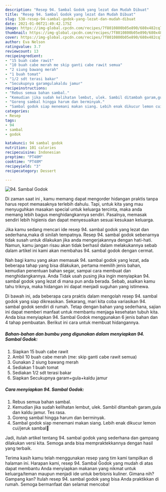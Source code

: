 ```yaml
---
description: "Resep 94. Sambal Godok yang lezat dan Mudah Dibuat"
title: "Resep 94. Sambal Godok yang lezat dan Mudah Dibuat"
slug: 538-resep-94-sambal-godok-yang-lezat-dan-mudah-dibuat
date: 2021-01-06T21:49:42.175Z
image: https://img-global.cpcdn.com/recipes/7f8010800b05e890/680x482cq70/94-sambal-godok-foto-resep-utama.jpg
thumbnail: https://img-global.cpcdn.com/recipes/7f8010800b05e890/680x482cq70/94-sambal-godok-foto-resep-utama.jpg
cover: https://img-global.cpcdn.com/recipes/7f8010800b05e890/680x482cq70/94-sambal-godok-foto-resep-utama.jpg
author: Eva Nelson
ratingvalue: 3.7
reviewcount: 13
recipeingredient:
- "15 buah cabe rawit"
- "10 buah cabe merah me skip ganti cabe rawit semua"
- "2 siung bawang merah"
- "1 buah tomat"
- "1/2 sdt terasi bakar"
- "Secukupnya garamgulakaldu jamur"
recipeinstructions:
- "Rebus semua bahan sambal."
- "Kemudian jika sudah kelihatan lembut, ulek. Sambil ditambah garam,gula dan kaldu jamur. Tes rasa."
- "Goreng sambal hingga harum dan berminyak."
- "Sambal godok siap menemani makan siang. Lebih enak dikucur lemon cui/jeruk sambal🥰"
categories:
- Resep
tags:
- 94
- sambal
- godok

katakunci: 94 sambal godok 
nutrition: 101 calories
recipecuisine: Indonesian
preptime: "PT40M"
cooktime: "PT48M"
recipeyield: "3"
recipecategory: Dessert

---
```



![94. Sambal Godok](https://img-global.cpcdn.com/recipes/7f8010800b05e890/680x482cq70/94-sambal-godok-foto-resep-utama.jpg)

Di zaman  saat ini , kamu memang dapat mengorder hidangan praktis tanpa harus repot memasaknya terlebih dahulu. Tapi, untuk kita yang mau menyuguhkan masakan special untuk keluarga tercinta, maka anda memang lebih bagus menghidangkannya sendiri. Pasalnya, memasak sendiri lebih higienis dan dapat menyesuaikan sesuai kesukaan keluarga.

Jika kamu sedang mencari ide resep 94. sambal godok yang lezat dan sederhana,maka di sinilah tempatnya. Resep 94. sambal godok  sebenarnya tidak susah untuk dilakukan jika anda mengerjakannya dengan hati-hati. Namun, kamu jangan risau akan tidak berhasil dalam melakukannya 
sebab dalam artikel ini kami akan membahas 94. sambal godok dengan cermat.  



Nah bagi kamu yang akan memasak 94. sambal godok yang lezat, ada beberapa tahap yang bisa dilakukan, pertama memilih jenis bahan, kemudian penentuan bahan segar, sampai cara membuat dan menghidangkannya. Anda Tidak usah pusing jika ingin menyiapkan 94. sambal godok yang lezat di mana pun anda berada. Sebab, asalkan kamu  tahu triknya, maka hidangan ini dapat menjadi suguhan yang istimewa.

Di bawah ini, ada beberapa cara praktis  dalam mengolah resep 94. sambal godok yang siap dikreasikan. Sekarang, mari kita coba variasikan 94. sambal godok sendiri di rumah. Tetap dengan bahan yang sederhana, sajian ini dapat memberi manfaat untuk membantu menjaga kesehatan tubuh kita. Anda bisa menyiapkan 94. Sambal Godok menggunakan 6 jenis bahan dan 4 tahap pembuatan. Berikut ini cara untuk membuat hidangannya.

<!--inarticleads1-->

##### Bahan-bahan dan bumbu yang digunakan dalam menyiapkan 94. Sambal Godok:

1. Siapkan 15 buah cabe rawit
1. Ambil 10 buah cabe merah (me: skip ganti cabe rawit semua)
1. Gunakan 2 siung bawang merah
1. Sediakan 1 buah tomat
1. Sediakan 1/2 sdt terasi bakar
1. Siapkan Secukupnya garam+gula+kaldu jamur




<!--inarticleads2-->

##### Cara menyiapkan 94. Sambal Godok:

1. Rebus semua bahan sambal.
1. Kemudian jika sudah kelihatan lembut, ulek. Sambil ditambah garam,gula dan kaldu jamur. Tes rasa.
1. Goreng sambal hingga harum dan berminyak.
1. Sambal godok siap menemani makan siang. Lebih enak dikucur lemon cui/jeruk sambal🥰




Jadi, itulah artikel tentang  94. sambal godok  yang sederhana dan gampang dilakukan versi kita. Semoga anda bisa mempraktekkannya dengan hasil yang terbaik. 

Terima kasih kamu telah menggunakan resep yang tim kami tampilkan di halaman ini. Harapan kami, resep  94. Sambal Godok yang mudah di atas dapat membantu Anda menyiapkan makanan yang nikmat untuk keluarga/teman maupun menjadi ide untuk berbisnis kuliner. Gimana nih? Gampang kan? Itulah resep 94. sambal godok yang bisa Anda praktikkan di rumah. Semoga bermanfaat dan selamat mencoba!


